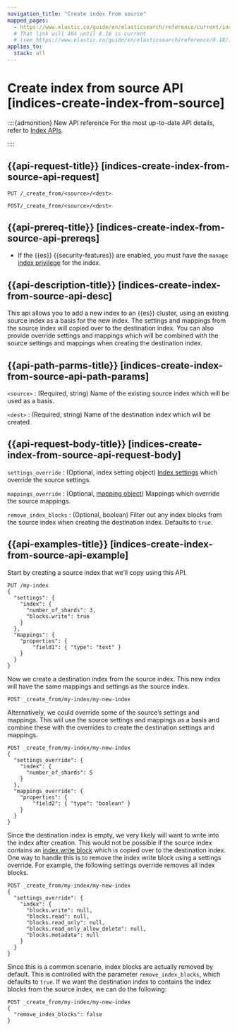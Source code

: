 ```yaml
---
navigation_title: "Create index from source"
mapped_pages:
  - https://www.elastic.co/guide/en/elasticsearch/reference/current/indices-create-index-from-source.html
  # That link will 404 until 8.18 is current
  # (see https://www.elastic.co/guide/en/elasticsearch/reference/8.18/indices-create-index-from-source.html)
applies_to:
  stack: all
---
```


# Create index from source API [indices-create-index-from-source]


::::{admonition} New API reference
For the most up-to-date API details, refer to [Index APIs](https://www.elastic.co/docs/api/doc/elasticsearch/group/endpoint-indices).

::::


## {{api-request-title}} [indices-create-index-from-source-api-request]

`PUT /_create_from/<source>/<dest>`

`POST/_create_from/<source>/<dest>`


## {{api-prereq-title}} [indices-create-index-from-source-api-prereqs]

* If the {{es}} {{security-features}} are enabled, you must have the `manage` [index privilege](/reference/elasticsearch/security-privileges.md#privileges-list-indices) for the index.


## {{api-description-title}} [indices-create-index-from-source-api-desc]

This api allows you to add a new index to an {{es}} cluster, using an existing source index as a basis for the new index. The settings and mappings from the source index will copied over to the destination index.  You can also provide override settings and mappings which will be combined with the source settings and mappings when creating the destination index.


## {{api-path-parms-title}} [indices-create-index-from-source-api-path-params]

`<source>`
:   (Required, string) Name of the existing source index which will be used as a basis.

`<dest>`
:   (Required, string) Name of the destination index which will be created.


## {{api-request-body-title}} [indices-create-index-from-source-api-request-body]

`settings_override`
:   (Optional, index setting object) [Index settings](/reference/elasticsearch/index-settings/index.md) which override the source settings.

`mappings_override`
:   (Optional, [mapping object](docs-content://manage-data/data-store/mapping.md)) Mappings which override the source mappings.

`remove_index_blocks`
:   (Optional, boolean) Filter out any index blocks from the source index when creating the destination index. Defaults to `true`.


## {{api-examples-title}} [indices-create-index-from-source-api-example]

Start by creating a source index that we’ll copy using this API.

```console
PUT /my-index
{
  "settings": {
    "index": {
      "number_of_shards": 3,
      "blocks.write": true
    }
  },
  "mappings": {
    "properties": {
        "field1": { "type": "text" }
    }
  }
}
```

Now we create a destination index from the source index. This new index will have the same mappings and settings as the source index.

```console
POST _create_from/my-index/my-new-index
```

Alternatively, we could override some of the source’s settings and mappings. This will use the source settings and mappings as a basis and combine these with the overrides to create the destination settings and mappings.

```console
POST _create_from/my-index/my-new-index
{
  "settings_override": {
    "index": {
      "number_of_shards": 5
    }
  },
  "mappings_override": {
    "properties": {
        "field2": { "type": "boolean" }
    }
  }
}
```

Since the destination index is empty, we very likely will want to write into the index after creation. This would not be possible if the source index contains an [index write block](/reference/elasticsearch/index-settings/index-block.md) which is copied over to the destination index. One way to handle this is to remove the index write block using a settings override. For example, the following settings override removes all index blocks.

```console
POST _create_from/my-index/my-new-index
{
  "settings_override": {
    "index": {
      "blocks.write": null,
      "blocks.read": null,
      "blocks.read_only": null,
      "blocks.read_only_allow_delete": null,
      "blocks.metadata": null
    }
  }
}
```

Since this is a common scenario, index blocks are actually removed by default. This is controlled with the parameter `remove_index_blocks`, which defaults to `true`. If we want the destination index to contains the index blocks from the source index, we can do the following:

```console
POST _create_from/my-index/my-new-index
{
  "remove_index_blocks": false
}
```


